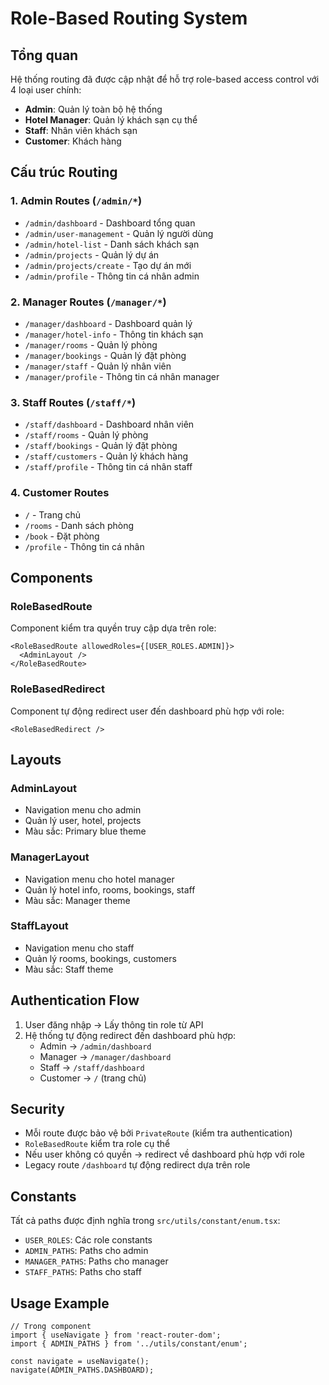 # Role-Based Routing System

## Tổng quan

Hệ thống routing đã được cập nhật để hỗ trợ role-based access control với 4 loại user chính:

- **Admin**: Quản lý toàn bộ hệ thống
- **Hotel Manager**: Quản lý khách sạn cụ thể
- **Staff**: Nhân viên khách sạn
- **Customer**: Khách hàng

## Cấu trúc Routing

### 1. Admin Routes (`/admin/*`)
- `/admin/dashboard` - Dashboard tổng quan
- `/admin/user-management` - Quản lý người dùng
- `/admin/hotel-list` - Danh sách khách sạn
- `/admin/projects` - Quản lý dự án
- `/admin/projects/create` - Tạo dự án mới
- `/admin/profile` - Thông tin cá nhân admin

### 2. Manager Routes (`/manager/*`)
- `/manager/dashboard` - Dashboard quản lý
- `/manager/hotel-info` - Thông tin khách sạn
- `/manager/rooms` - Quản lý phòng
- `/manager/bookings` - Quản lý đặt phòng
- `/manager/staff` - Quản lý nhân viên
- `/manager/profile` - Thông tin cá nhân manager

### 3. Staff Routes (`/staff/*`)
- `/staff/dashboard` - Dashboard nhân viên
- `/staff/rooms` - Quản lý phòng
- `/staff/bookings` - Quản lý đặt phòng
- `/staff/customers` - Quản lý khách hàng
- `/staff/profile` - Thông tin cá nhân staff

### 4. Customer Routes
- `/` - Trang chủ
- `/rooms` - Danh sách phòng
- `/book` - Đặt phòng
- `/profile` - Thông tin cá nhân

## Components

### RoleBasedRoute
Component kiểm tra quyền truy cập dựa trên role:
```tsx
<RoleBasedRoute allowedRoles={[USER_ROLES.ADMIN]}>
  <AdminLayout />
</RoleBasedRoute>
```

### RoleBasedRedirect
Component tự động redirect user đến dashboard phù hợp với role:
```tsx
<RoleBasedRedirect />
```

## Layouts

### AdminLayout
- Navigation menu cho admin
- Quản lý user, hotel, projects
- Màu sắc: Primary blue theme

### ManagerLayout
- Navigation menu cho hotel manager
- Quản lý hotel info, rooms, bookings, staff
- Màu sắc: Manager theme

### StaffLayout
- Navigation menu cho staff
- Quản lý rooms, bookings, customers
- Màu sắc: Staff theme

## Authentication Flow

1. User đăng nhập → Lấy thông tin role từ API
2. Hệ thống tự động redirect đến dashboard phù hợp:
   - Admin → `/admin/dashboard`
   - Manager → `/manager/dashboard`
   - Staff → `/staff/dashboard`
   - Customer → `/` (trang chủ)

## Security

- Mỗi route được bảo vệ bởi `PrivateRoute` (kiểm tra authentication)
- `RoleBasedRoute` kiểm tra role cụ thể
- Nếu user không có quyền → redirect về dashboard phù hợp với role
- Legacy route `/dashboard` tự động redirect dựa trên role

## Constants

Tất cả paths được định nghĩa trong `src/utils/constant/enum.tsx`:
- `USER_ROLES`: Các role constants
- `ADMIN_PATHS`: Paths cho admin
- `MANAGER_PATHS`: Paths cho manager
- `STAFF_PATHS`: Paths cho staff

## Usage Example

```tsx
// Trong component
import { useNavigate } from 'react-router-dom';
import { ADMIN_PATHS } from '../utils/constant/enum';

const navigate = useNavigate();
navigate(ADMIN_PATHS.DASHBOARD);
```
